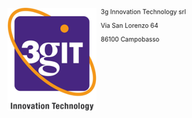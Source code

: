 <img src="images/3gIT_Logo_cropped.jpg"
     alt="3gIT_logo"
     style="float: left; margin-right: 10px; width: 200px" />

3g Innovation Technology srl

Via San Lorenzo 64 

86100 Campobasso
